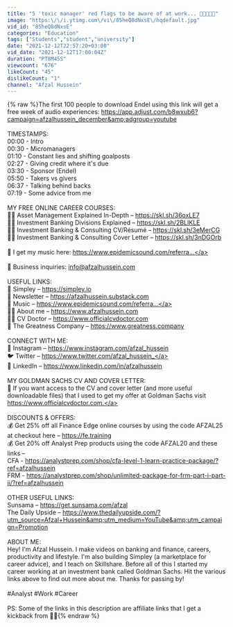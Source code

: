 ```yaml
---
title: "5 'toxic manager' red flags to be aware of at work... 🚩🚩🚩🚩🚩"
image: "https:\/\/i.ytimg.com\/vi\/85heQ8dNxsE\/hqdefault.jpg"
vid_id: "85heQ8dNxsE"
categories: "Education"
tags: ["Students","student","university"]
date: "2021-12-12T22:57:20+03:00"
vid_date: "2021-12-12T17:00:04Z"
duration: "PT8M45S"
viewcount: "676"
likeCount: "45"
dislikeCount: "1"
channel: "Afzal Hussein"
---
```

{% raw %}The first 100 people to download Endel using this link will get a free week of audio experiences: <a rel="nofollow" target="blank" href="https://app.adjust.com/b8wxub6?campaign=afzalhussein_december&amp;adgroup=youtube">https://app.adjust.com/b8wxub6?campaign=afzalhussein_december&amp;adgroup=youtube</a><br /><br />TIMESTAMPS:<br />00:00 - Intro<br />00:30 - Micromanagers<br />01:10 - Constant lies and shifting goalposts<br />02:27 - Giving credit where it's due<br />03:30 - Sponsor (Endel) <br />05:50 - Takers vs givers<br />06:37 - Talking behind backs<br />07:19 - Some advice from me<br /><br />MY FREE ONLINE CAREER COURSES:<br />👨‍🏫 Asset Management Explained In-Depth – <a rel="nofollow" target="blank" href="https://skl.sh/36oxLE7">https://skl.sh/36oxLE7</a><br />👨‍🏫 Investment Banking Divisions Explained – <a rel="nofollow" target="blank" href="https://skl.sh/2BLIKLE">https://skl.sh/2BLIKLE</a><br />👨‍🏫 Investment Banking &amp; Consulting CV/Résumé – <a rel="nofollow" target="blank" href="https://skl.sh/3eMerCG">https://skl.sh/3eMerCG</a><br />👨‍🏫 Investment Banking &amp; Consulting Cover Letter – <a rel="nofollow" target="blank" href="https://skl.sh/3nDGOrb">https://skl.sh/3nDGOrb</a><br /><br />🎵 I get my music here: <a rel="nofollow" target="blank" href="https://www.epidemicsound.com/referra...">https://www.epidemicsound.com/referra...</a><br /><br />📧 Business inquiries: info@afzalhussein.com<br /><br />USEFUL LINKS:<br />📲 Simpley – <a rel="nofollow" target="blank" href="https://simpley.io">https://simpley.io</a><br />💌 Newsletter – <a rel="nofollow" target="blank" href="https://afzalhussein.substack.com">https://afzalhussein.substack.com</a><br />🎵 Music – <a rel="nofollow" target="blank" href="https://www.epidemicsound.com/referra...">https://www.epidemicsound.com/referra...</a><br />👨‍💼 About me – <a rel="nofollow" target="blank" href="https://www.afzalhussein.com">https://www.afzalhussein.com</a> <br />👨‍⚕️ CV Doctor – <a rel="nofollow" target="blank" href="https://www.officialcvdoctor.com">https://www.officialcvdoctor.com</a> <br />🚀 The Greatness Company – <a rel="nofollow" target="blank" href="https://www.greatness.company">https://www.greatness.company</a> <br /><br />CONNECT WITH ME:<br />📸 Instagram – <a rel="nofollow" target="blank" href="https://www.instagram.com/afzal_hussein">https://www.instagram.com/afzal_hussein</a> <br />🐦 Twitter – <a rel="nofollow" target="blank" href="https://www.twitter.com/afzal_hussein_">https://www.twitter.com/afzal_hussein_</a><br />💼 LinkedIn – <a rel="nofollow" target="blank" href="https://www.linkedin.com/in/afzalhussein">https://www.linkedin.com/in/afzalhussein</a> <br /><br />MY GOLDMAN SACHS CV AND COVER LETTER:<br />🏦 If you want access to the CV and cover letter (and more useful downloadable files) that I used to get my offer at Goldman Sachs visit <a rel="nofollow" target="blank" href="https://www.officialcvdoctor.com.">https://www.officialcvdoctor.com.</a><br /><br />DISCOUNTS &amp; OFFERS:<br />💰 Get 25% off all Finance Edge online courses by using the code AFZAL25 at checkout here – <a rel="nofollow" target="blank" href="https://fe.training">https://fe.training</a><br />💰 Get 20% off Analyst Prep products using the code AFZAL20 and these links – <br />CFA - <a rel="nofollow" target="blank" href="https://analystprep.com/shop/cfa-level-1-learn-practice-package/?ref=afzalhussein">https://analystprep.com/shop/cfa-level-1-learn-practice-package/?ref=afzalhussein</a><br />FRM - <a rel="nofollow" target="blank" href="https://analystprep.com/shop/unlimited-package-for-frm-part-i-part-ii/?ref=afzalhussein">https://analystprep.com/shop/unlimited-package-for-frm-part-i-part-ii/?ref=afzalhussein</a><br /><br />OTHER USEFUL LINKS:<br />Sunsama – <a rel="nofollow" target="blank" href="https://get.sunsama.com/afzal">https://get.sunsama.com/afzal</a><br />The Daily Upside – <a rel="nofollow" target="blank" href="https://www.thedailyupside.com/?utm_source=Afzal+Hussein&amp;utm_medium=YouTube&amp;utm_campaign=Promotion">https://www.thedailyupside.com/?utm_source=Afzal+Hussein&amp;utm_medium=YouTube&amp;utm_campaign=Promotion</a><br /><br />ABOUT ME:<br />Hey! I'm Afzal Hussein. I make videos on banking and finance, careers, productivity and lifestyle. I'm also building Simpley (a marketplace for career advice), and I teach on Skillshare. Before all of this I started my career working at an investment bank called Goldman Sachs. Hit the various links above to find out more about me. Thanks for passing by!<br /><br />#Analyst #Work #Career<br /><br />PS: Some of the links in this description are affiliate links that I get a kickback from 👊🏽{% endraw %}

